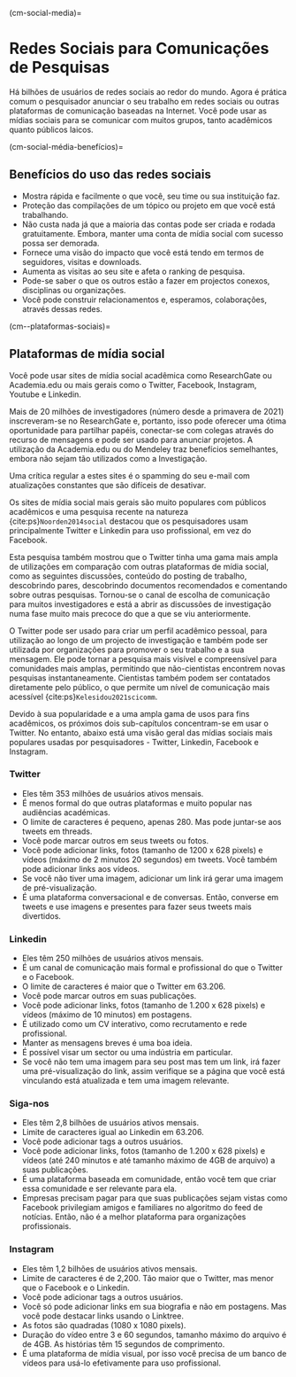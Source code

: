 (cm-social-media)=
# Redes Sociais para Comunicações de Pesquisas

Há bilhões de usuários de redes sociais ao redor do mundo. Agora é prática comum o pesquisador anunciar o seu trabalho em redes sociais ou outras plataformas de comunicação baseadas na Internet. Você pode usar as mídias sociais para se comunicar com muitos grupos, tanto acadêmicos quanto públicos laicos.

(cm-social-média-benefícios)=
## Benefícios do uso das redes sociais

* Mostra rápida e facilmente o que você, seu time ou sua instituição faz.
* Proteção das compilações de um tópico ou projeto em que você está trabalhando.
* Não custa nada já que a maioria das contas pode ser criada e rodada gratuitamente. Embora, manter uma conta de mídia social com sucesso possa ser demorada.
* Fornece uma visão do impacto que você está tendo em termos de seguidores, visitas e downloads.
* Aumenta as visitas ao seu site e afeta o ranking de pesquisa.
* Pode-se saber o que os outros estão a fazer em projectos conexos, disciplinas ou organizações.
* Você pode construir relacionamentos e, esperamos, colaborações, através dessas redes.

(cm--plataformas-sociais)=
## Plataformas de mídia social

Você pode usar sites de mídia social acadêmica como ResearchGate ou Academia.edu ou mais gerais como o Twitter, Facebook, Instagram, Youtube e Linkedin.

Mais de 20 milhões de investigadores (número desde a primavera de 2021) inscreveram-se no ResearchGate e, portanto, isso pode oferecer uma ótima oportunidade para partilhar papéis, conectar-se com colegas através do recurso de mensagens e pode ser usado para anunciar projetos. A utilização da Academia.edu ou do Mendeley traz benefícios semelhantes, embora não sejam tão utilizados como a Investigação.

Uma crítica regular a estes sites é o spamming do seu e-mail com atualizações constantes que são difíceis de desativar.

Os sites de mídia social mais gerais são muito populares com públicos acadêmicos e uma pesquisa recente na natureza {cite:ps}`Noorden2014social` destacou que os pesquisadores usam principalmente Twitter e Linkedin para uso profissional, em vez do Facebook.

Esta pesquisa também mostrou que o Twitter tinha uma gama mais ampla de utilizações em comparação com outras plataformas de mídia social, como as seguintes discussões, conteúdo do posting de trabalho, descobrindo pares, descobrindo documentos recomendados e comentando sobre outras pesquisas. Tornou-se o canal de escolha de comunicação para muitos investigadores e está a abrir as discussões de investigação numa fase muito mais precoce do que a que se viu anteriormente.

O Twitter pode ser usado para criar um perfil acadêmico pessoal, para utilização ao longo de um projecto de investigação e também pode ser utilizada por organizações para promover o seu trabalho e a sua mensagem. Ele pode tornar a pesquisa mais visível e compreensível para comunidades mais amplas, permitindo que não-cientistas encontrem novas pesquisas instantaneamente. Cientistas também podem ser contatados diretamente pelo público, o que permite um nível de comunicação mais acessível {cite:ps}`Kelesidou2021scicomm`.

Devido à sua popularidade e a uma ampla gama de usos para fins acadêmicos, os próximos dois sub-capítulos concentram-se em usar o Twitter. No entanto, abaixo está uma visão geral das mídias sociais mais populares usadas por pesquisadores - Twitter, Linkedin, Facebook e Instagram.

### Twitter

* Eles têm 353 milhões de usuários ativos mensais.
* É menos formal do que outras plataformas e muito popular nas audiências académicas.
* O limite de caracteres é pequeno, apenas 280. Mas pode juntar-se aos tweets em threads.
* Você pode marcar outros em seus tweets ou fotos.
* Você pode adicionar links, fotos (tamanho de 1200 x 628 pixels) e vídeos (máximo de 2 minutos 20 segundos) em tweets. Você também pode adicionar links aos vídeos.
* Se você não tiver uma imagem, adicionar um link irá gerar uma imagem de pré-visualização.
* É uma plataforma conversacional e de conversas. Então, converse em tweets e use imagens e presentes para fazer seus tweets mais divertidos.

### Linkedin

* Eles têm 250 milhões de usuários ativos mensais.
* É um canal de comunicação mais formal e profissional do que o Twitter e o Facebook.
* O limite de caracteres é maior que o Twitter em 63.206.
* Você pode marcar outros em suas publicações.
* Você pode adicionar links, fotos (tamanho de 1.200 x 628 pixels) e vídeos (máximo de 10 minutos) em postagens.
* É utilizado como um CV interativo, como recrutamento e rede profissional.
* Manter as mensagens breves é uma boa ideia.
* É possível visar um sector ou uma indústria em particular.
* Se você não tem uma imagem para seu post mas tem um link, irá fazer uma pré-visualização do link, assim verifique se a página que você está vinculando está atualizada e tem uma imagem relevante.

### Siga-nos

* Eles têm 2,8 bilhões de usuários ativos mensais.
* Limite de caracteres igual ao Linkedin em 63.206.
* Você pode adicionar tags a outros usuários.
* Você pode adicionar links, fotos (tamanho de 1.200 x 628 pixels) e vídeos (até 240 minutos e até tamanho máximo de 4GB de arquivo) a suas publicações.
* É uma plataforma baseada em comunidade, então você tem que criar essa comunidade e ser relevante para ela.
* Empresas precisam pagar para que suas publicações sejam vistas como Facebook privilegiam amigos e familiares no algoritmo do feed de notícias. Então, não é a melhor plataforma para organizações profissionais.

### Instagram

* Eles têm 1,2 bilhões de usuários ativos mensais.
* Limite de caracteres é de 2,200. Tão maior que o Twitter, mas menor que o Facebook e o Linkedin.
* Você pode adicionar tags a outros usuários.
* Você só pode adicionar links em sua biografia e não em postagens. Mas você pode destacar links usando o Linktree.
* As fotos são quadradas (1080 x 1080 pixels).
* Duração do vídeo entre 3 e 60 segundos, tamanho máximo do arquivo é de 4GB. As histórias têm 15 segundos de comprimento.
* É uma plataforma de mídia visual, por isso você precisa de um banco de vídeos para usá-lo efetivamente para uso profissional.

